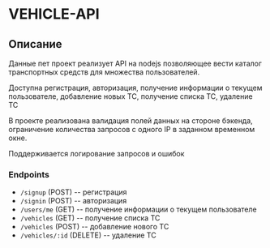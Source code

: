# VEHICLE-API

## Описание

Данные пет проект реализует API на nodejs позволяющее вести каталог транспортных средств для множества пользователей.

Доступна регистрация, авторизация, получение информации о текущем пользователе, добавление новых ТС, получение списка ТС, удаление ТС

В проекте реализована валидация полей данных на стороне бэкенда, ограничение количества запросов с одного IP в заданном временном окне.

Поддерживается логирование запросов и ошибок

### Endpoints

* `/signup` (POST) -- регистрация
* `/signin` (POST) -- авторизация
* `/users/me` (GET) -- получение информации о текущем пользователе
* `/vehicles` (GET) -- получение списка ТС
* `/vehicles` (POST) -- добавление нового ТС
* `/vehicles/:id` (DELETE) -- удаление ТС
